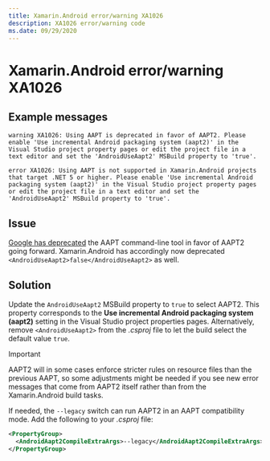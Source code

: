 ```yaml
---
title: Xamarin.Android error/warning XA1026
description: XA1026 error/warning code
ms.date: 09/29/2020
---
```

# Xamarin.Android error/warning XA1026

## Example messages

```
warning XA1026: Using AAPT is deprecated in favor of AAPT2. Please enable 'Use incremental Android packaging system (aapt2)' in the Visual Studio project property pages or edit the project file in a text editor and set the 'AndroidUseAapt2' MSBuild property to 'true'.
```

```
error XA1026: Using AAPT is not supported in Xamarin.Android projects that target .NET 5 or higher. Please enable 'Use incremental Android packaging system (aapt2)' in the Visual Studio project property pages or edit the project file in a text editor and set the 'AndroidUseAapt2' MSBuild property to 'true'.
```

## Issue

[Google has deprecated][aapt] the AAPT command-line tool in favor of
AAPT2 going forward. Xamarin.Android has accordingly now deprecated
`<AndroidUseAapt2>false</AndroidUseAapt2>` as well.

[aapt]: https://developer.android.com/studio/command-line/aapt2#aapt2_changes

## Solution

Update the `AndroidUseAapt2` MSBuild property to `true` to select
AAPT2. This property corresponds to the **Use incremental Android
packaging system (aapt2)** setting in the Visual Studio project
properties pages. Alternatively, remove `<AndroidUseAapt2>` from the
_.csproj_ file to let the build select the default value `true`.

> [!IMPORTANT]
> AAPT2 will in some cases enforce stricter rules on resource files than the
> previous AAPT, so some adjustments might be needed if you see new error
> messages that come from AAPT2 itself rather than from the Xamarin.Android
> build tasks.

If needed, the `--legacy` switch can run AAPT2 in an AAPT
compatibility mode. Add the following to your _.csproj_ file:

```xml
<PropertyGroup>
  <AndroidAapt2CompileExtraArgs>--legacy</AndroidAapt2CompileExtraArgs>
</PropertyGroup>
```
